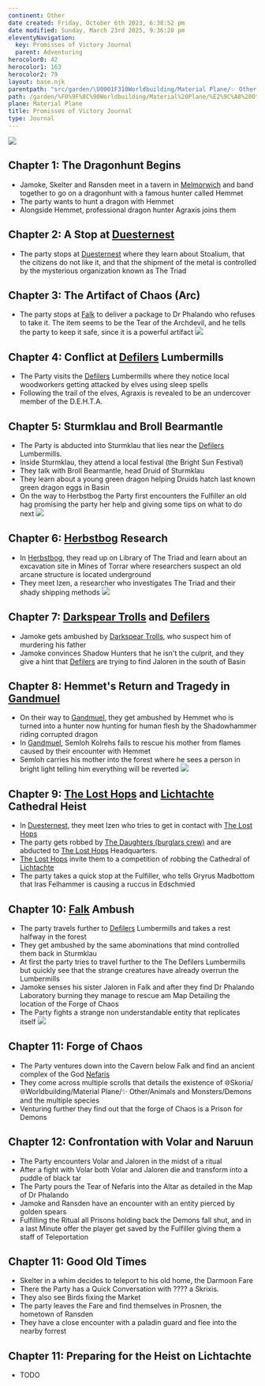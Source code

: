 ```yaml
---
continent: Other
date created: Friday, October 6th 2023, 6:38:52 pm
date modified: Sunday, March 23rd 2025, 9:36:20 pm
eleventyNavigation:
  key: Promisses of Victory Journal
  parent: Adventuring
herocolor0: 42
herocolor1: 163
herocolor2: 79
layout: base.njk
parentpath: "src/garden/\U0001F310Worldbuilding/Material Plane/✨ Other/\U0001F5E1️Adventuring/Adventuring.md"
path: /garden/%F0%9F%8C%90Worldbuilding/Material%20Plane/%E2%9C%A8%20Other/%F0%9F%97%A1%EF%B8%8FAdventuring/Promisses%20of%20Victory%20Journal/
plane: Material Plane
title: Promisses of Victory Journal
type: Journal
---
```


![](/static/povv.png)

## Chapter 1: The Dragonhunt Begins
- Jamoke, Skelter and Ransden meet in a tavern in [Melmorwich](/garden/%F0%9F%8C%90Worldbuilding/Material%20Plane/%F0%9F%8F%9E%EF%B8%8FThe%20Basin/Regions/Melmorwich) and band together to go on a dragonhunt with a famous hunter called Hemmet
- The party wants to hunt a dragon with Hemmet
- Alongside Hemmet, professional dragon hunter Agraxis joins them

## Chapter 2: A Stop at [Duesternest](/garden/%F0%9F%8C%90Worldbuilding/Material%20Plane/%F0%9F%8F%9E%EF%B8%8FThe%20Basin/Regions/Duesternest)
- The party stops at [Duesternest](/garden/%F0%9F%8C%90Worldbuilding/Material%20Plane/%F0%9F%8F%9E%EF%B8%8FThe%20Basin/Regions/Duesternest) where they learn about Stoalium, that the citizens do not like it, and that the shipment of the metal is controlled by the mysterious organization known as The Triad

## Chapter 3: The Artifact of Chaos (Arc)
- The party stops at [Falk](/garden/%F0%9F%8C%90Worldbuilding/Material%20Plane/%F0%9F%8F%9E%EF%B8%8FThe%20Basin/Regions/Falk) to deliver a package to Dr Phalando who refuses to take it. The item seems to be the Tear of the Archdevil, and he tells the party to keep it safe, since it is a powerful artifact
![](/static/Tear%20of%20Nefaris.jpg)
## Chapter 4: Conflict at [Defilers](/garden/%F0%9F%8C%90Worldbuilding/Material%20Plane/%F0%9F%8F%9E%EF%B8%8FThe%20Basin/Factions/Defilers) Lumbermills
- The Party visits the [Defilers](/garden/%F0%9F%8C%90Worldbuilding/Material%20Plane/%F0%9F%8F%9E%EF%B8%8FThe%20Basin/Factions/Defilers) Lumbermills where they notice local woodworkers getting attacked by elves using sleep spells
- Following the trail of the elves, Agraxis is revealed to be an undercover member of the D.E.H.T.A.

## Chapter 5: Sturmklau and Broll Bearmantle
- The Party is abducted into Sturmklau that lies near the [Defilers](/garden/%F0%9F%8C%90Worldbuilding/Material%20Plane/%F0%9F%8F%9E%EF%B8%8FThe%20Basin/Factions/Defilers) Lumbermills.
- Inside Sturmklau, they attend a local festival (the Bright Sun Festival)
- They talk with Broll Bearmantle, head Druid of Sturmklau
- They learn about a young green dragon helping Druids hatch last known green dragon eggs in Basin
- On the way to Herbstbog the Party first encounters the Fulfiller an old hag promising the party her help and giving some tips on what to do next
![](/static/darkcarnival.jpg)
## Chapter 6: [Herbstbog](/garden/%F0%9F%8C%90Worldbuilding/Material%20Plane/%F0%9F%8F%9E%EF%B8%8FThe%20Basin/Regions/Herbstbog) Research
- In [Herbstbog](/garden/%F0%9F%8C%90Worldbuilding/Material%20Plane/%F0%9F%8F%9E%EF%B8%8FThe%20Basin/Regions/Herbstbog), they read up on Library of The Triad and learn about an excavation site in Mines of Torrar where researchers suspect an old arcane structure is located underground
- They meet Izen, a researcher who investigates The Triad and their shady shipping methods
![](/static/wp4700542.jpg)

## Chapter 7: [Darkspear Trolls](/garden/%F0%9F%8C%90Worldbuilding/Material%20Plane/%F0%9F%8C%B4Echon/Factions/Darkspear%20Trolls) and [Defilers](/garden/%F0%9F%8C%90Worldbuilding/Material%20Plane/%F0%9F%8F%9E%EF%B8%8FThe%20Basin/Factions/Defilers)
- Jamoke gets ambushed by [Darkspear Trolls](/garden/%F0%9F%8C%90Worldbuilding/Material%20Plane/%F0%9F%8C%B4Echon/Factions/Darkspear%20Trolls), who suspect him of murdering his father
- Jamoke convinces Shadow Hunters that he isn't the culprit, and they give a hint that [Defilers](/garden/%F0%9F%8C%90Worldbuilding/Material%20Plane/%F0%9F%8F%9E%EF%B8%8FThe%20Basin/Factions/Defilers) are trying to find Jaloren in the south of Basin

## Chapter 8: Hemmet's Return and Tragedy in [Gandmuel](/garden/%F0%9F%8C%90Worldbuilding/Material%20Plane/%F0%9F%8F%9E%EF%B8%8FThe%20Basin/Regions/Gandmuel)
- On their way to [Gandmuel](/garden/%F0%9F%8C%90Worldbuilding/Material%20Plane/%F0%9F%8F%9E%EF%B8%8FThe%20Basin/Regions/Gandmuel), they get ambushed by Hemmet who is turned into a hunter now hunting for human flesh by the Shadowhammer riding corrupted dragon
- In [Gandmuel](/garden/%F0%9F%8C%90Worldbuilding/Material%20Plane/%F0%9F%8F%9E%EF%B8%8FThe%20Basin/Regions/Gandmuel), Semloh Kolrehs fails to rescue his mother from flames caused by their encounter with Hemmet
- Semloh carries his mother into the forest where he sees a person in bright light telling him everything will be reverted
![](/static/Placeholder.png)
## Chapter 9: [The Lost Hops](/garden/%F0%9F%8C%90Worldbuilding/Material%20Plane/%F0%9F%8F%9E%EF%B8%8FThe%20Basin/Factions/Lost%20Hops/The%20Lost%20Hops) and [Lichtachte](/garden/%F0%9F%8C%90Worldbuilding/Material%20Plane/%F0%9F%8F%9E%EF%B8%8FThe%20Basin/Regions/Lichtachte) Cathedral Heist
- In [Duesternest](/garden/%F0%9F%8C%90Worldbuilding/Material%20Plane/%F0%9F%8F%9E%EF%B8%8FThe%20Basin/Regions/Duesternest), they meet Izen who tries to get in contact with [The Lost Hops](/garden/%F0%9F%8C%90Worldbuilding/Material%20Plane/%F0%9F%8F%9E%EF%B8%8FThe%20Basin/Factions/Lost%20Hops/The%20Lost%20Hops)
- The party gets robbed by [The Daughters (burglars crew)](/garden/%F0%9F%8C%90Worldbuilding/Material%20Plane/%F0%9F%8F%9E%EF%B8%8FThe%20Basin/Factions/Lost%20Hops/The%20Daughters%20%28burglars%20crew%29) and are abducted to [The Lost Hops](/garden/%F0%9F%8C%90Worldbuilding/Material%20Plane/%F0%9F%8F%9E%EF%B8%8FThe%20Basin/Factions/Lost%20Hops/The%20Lost%20Hops) Headquarters. 
- [The Lost Hops](/garden/%F0%9F%8C%90Worldbuilding/Material%20Plane/%F0%9F%8F%9E%EF%B8%8FThe%20Basin/Factions/Lost%20Hops/The%20Lost%20Hops) invite them to a competition of robbing the Cathedral of [Lichtachte](/garden/%F0%9F%8C%90Worldbuilding/Material%20Plane/%F0%9F%8F%9E%EF%B8%8FThe%20Basin/Regions/Lichtachte) 
- The party takes a quick stop at the Fulfiller, who tells Gryrus Madbottom that Iras Felhammer is causing a ruccus in Edschmied

## Chapter 10: [Falk](/garden/%F0%9F%8C%90Worldbuilding/Material%20Plane/%F0%9F%8F%9E%EF%B8%8FThe%20Basin/Regions/Falk) Ambush
- The party travels further to [Defilers](/garden/%F0%9F%8C%90Worldbuilding/Material%20Plane/%F0%9F%8F%9E%EF%B8%8FThe%20Basin/Factions/Defilers) Lumbermills and takes a rest halfway in the forest
- They get ambushed by the same abominations that mind controlled them back in Sturmklau
- At first the party tries to travel further to the The Defilers Lumbermills but quickly see that the strange creatures have already overrun the Lumbermills
- Jamoke senses his sister Jaloren in Falk and after they find Dr Phalando Laboratory burning they manage to rescue am Map Detailing the location of the Forge of Chaos
- The Party fights a strange non understandable entity that replicates itself
![](/static/Falk_yikes.png)
## Chapter 11: Forge of Chaos
- The Party ventures down into the Cavern below Falk and find an ancient complex of the God [Nefaris](/garden/%F0%9F%8C%90Worldbuilding/Nether%20Plane/Gods/Nefaris)
- They come across multiple scrolls that details the existence of 🌐Skoria/🌐Worldbuilding/Material Plane/✨ Other/Animals and Monsters/Demons and the multiple species
- Venturing further they find out that the forge of Chaos is a Prison for Demons
## Chapter 12: Confrontation with Volar and Naruun
- The Party encounters Volar and Jaloren in the midst of a ritual
- After a fight with Volar both Volar and Jaloren die and transform into a puddle of black tar
- The Party pours the Tear of Nefaris into the Altar as detailed in the Map of Dr Phalando
- Jamoke and Ransden have an encounter with an entity pierced by golden spears
- Fulfilling the Ritual all Prisons holding back the Demons fall shut, and in a last Minute offer the player get saved by the Fulfiller giving them a staff of Teleportation

## Chapter 11: Good Old Times
- Skelter in a whim decides to teleport to his old home, the Darmoon Fare
- There the Party has a Quick Conversation with  ???? a Skrixis.
- They also see Birds fixing the Market
- The party leaves the Fare and find themselves in Prosnen, the hometown of Ransden
- They have a close encounter with a paladin guard and flee into the nearby forrest

## Chapter 11: Preparing for the Heist on Lichtachte
- TODO